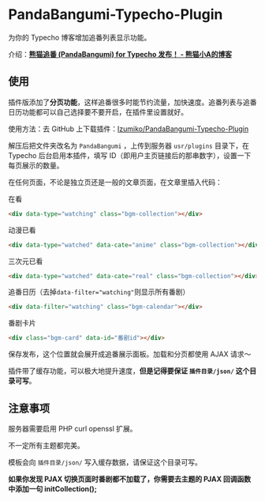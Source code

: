 # PandaBangumi-Typecho-Plugin

为你的 Typecho 博客增加追番列表显示功能。

介绍：**[熊猫追番 (PandaBangumi) for Typecho 发布！ - 熊猫小A的博客](https://blog.imalan.cn/archives/128/)**

## 使用

插件版添加了**分页功能**，这样追番很多时能节约流量，加快速度。追番列表与追番日历功能都可以自己选择要不要开启，在插件里设置就好。

使用方法：去 GitHub 上下载插件：[Izumiko/PandaBangumi-Typecho-Plugin](https://github.com/Izumiko/PandaBangumi-Typecho-Plugin)

解压后把文件夹改名为 `PandaBangumi` ，上传到服务器 `usr/plugins` 目录下，在 Typecho 后台启用本插件，填写 ID（即用户主页链接后的那串数字），设置一下每页展示的数量。

在任何页面，不论是独立页还是一般的文章页面，在文章里插入代码：

在看

```html
<div data-type="watching" class="bgm-collection"></div>
```

动漫已看

```html
<div data-type="watched" data-cate="anime" class="bgm-collection"></div>
```

三次元已看

```html
<div data-type="watched" data-cate="real" class="bgm-collection"></div>
```

追番日历（去掉`data-filter="watching"`则显示所有番剧）
```html
<div data-filter="watching" class="bgm-calendar"></div>
```

番剧卡片
```html
<div class="bgm-card" data-id="番剧id"></div>
```

保存发布，这个位置就会展开成追番展示面板。加载和分页都使用 AJAX 请求～

插件带了缓存功能，可以极大地提升速度，**但是记得要保证 `插件目录/json/` 这个目录可写**。

## 注意事项

服务器需要启用 PHP curl openssl 扩展。

不一定所有主题都完美。

模板会向 `插件目录/json/` 写入缓存数据，请保证这个目录可写。

**如果你发现 PJAX 切换页面时番剧都不加载了，你需要去主题的 PJAX 回调函数中添加一句 initCollection();**
